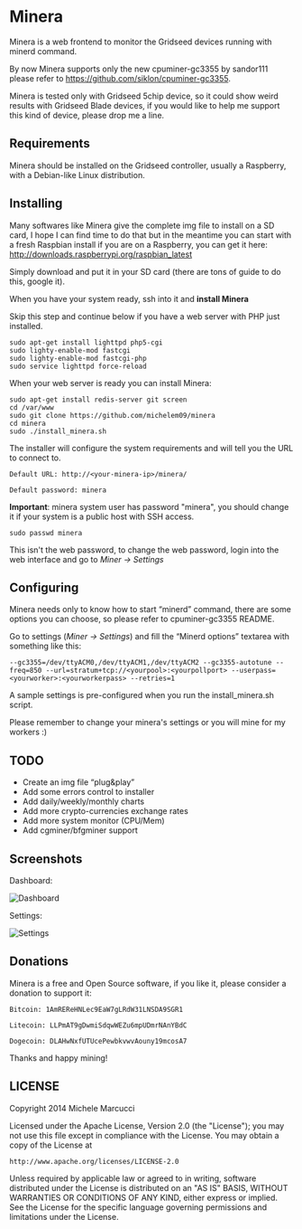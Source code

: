 Minera
==============

Minera is a web frontend to monitor the Gridseed devices running with minerd command.

By now Minera supports only the new cpuminer-gc3355 by sandor111 please refer to https://github.com/siklon/cpuminer-gc3355.

Minera is tested only with Gridseed 5chip device, so it could show weird results with Gridseed Blade devices, if you would like to help me support this kind of device, please drop me a line.

Requirements
-------------

Minera should be installed on the Gridseed controller, usually a Raspberry, with a Debian-like Linux distribution.

Installing
-------------

Many softwares like Minera give the complete img file to install on a SD card, I hope I can find time to do that but in the meantime you can start with a fresh Raspbian install if you are on a Raspberry, you can get it here: http://downloads.raspberrypi.org/raspbian_latest

Simply download and put it in your SD card (there are tons of guide to do this, google it).

When you have your system ready, ssh into it and **install Minera**

Skip this step and continue below if you have a web server with PHP just installed.

```
sudo apt-get install lighttpd php5-cgi
sudo lighty-enable-mod fastcgi 
sudo lighty-enable-mod fastcgi-php
sudo service lighttpd force-reload
```

When your web server is ready you can install Minera:

```
sudo apt-get install redis-server git screen
cd /var/www
sudo git clone https://github.com/michelem09/minera
cd minera
sudo ./install_minera.sh
```

The installer will configure the system requirements and will tell you the URL to connect to.

    Default URL: http://<your-minera-ip>/minera/

	Default password: minera
	
**Important**: minera system user has password "minera", you should change it if your system is a public host with SSH access.

	sudo passwd minera
	
This isn't the web password, to change the web password, login into the web interface and go to *Miner -> Settings*

Configuring
-------------

Minera needs only to know how to start “minerd” command, there are some options you can choose, so please refer to cpuminer-gc3355 README.

Go to settings (*Miner -> Settings*) and fill the “Minerd options” textarea with something like this:

```
--gc3355=/dev/ttyACM0,/dev/ttyACM1,/dev/ttyACM2 --gc3355-autotune --freq=850 --url=stratum+tcp://<yourpool>:<yourpollport> --userpass=<yourworker>:<yourworkerpass> --retries=1
```

A sample settings is pre-configured when you run the install_minera.sh script.

Please remember to change your minera's settings or you will mine for my workers :)

TODO
-------------

* Create an img file “plug&play”
* Add some errors control to installer
* Add daily/weekly/monthly charts
* Add more crypto-currencies exchange rates
* Add more system monitor (CPU/Mem)
* Add cgminer/bfgminer support

Screenshots
-------------

Dashboard:

![Dashboard](https://github.com/michelem09/minera/raw/master/assets/img/screen_minera_dashboard.png)

Settings:

![Settings](https://github.com/michelem09/minera/raw/master/assets/img/screen_minera_settings.png)

Donations
-------------

Minera is a free and Open Source software, if you like it, please consider a donation to support it:

    Bitcoin: 1AmREReHNLec9EaW7gLRdW31LNSDA9SGR1

    Litecoin: LLPmAT9gDwmiSdqwWEZu6mpUDmrNAnYBdC

    Dogecoin: DLAHwNxfUTUcePewbkvwvAouny19mcosA7

Thanks and happy mining!

LICENSE
-------------

Copyright 2014 Michele Marcucci

Licensed under the Apache License, Version 2.0 (the "License");
you may not use this file except in compliance with the License.
You may obtain a copy of the License at

    http://www.apache.org/licenses/LICENSE-2.0

Unless required by applicable law or agreed to in writing, software
distributed under the License is distributed on an "AS IS" BASIS,
WITHOUT WARRANTIES OR CONDITIONS OF ANY KIND, either express or implied.
See the License for the specific language governing permissions and
limitations under the License.